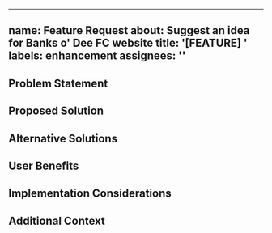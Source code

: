 
---
name: Feature Request
about: Suggest an idea for Banks o' Dee FC website
title: '[FEATURE] '
labels: enhancement
assignees: ''
---

## Problem Statement
<!-- A clear and concise description of what the problem is. Ex. I'm always frustrated when [...] -->

## Proposed Solution
<!-- A clear and concise description of what you want to happen -->

## Alternative Solutions
<!-- A clear and concise description of any alternative solutions or features you've considered -->

## User Benefits
<!-- Describe how this feature would benefit users of the website -->

## Implementation Considerations
<!-- Any thoughts on how this might be implemented? -->

## Additional Context
<!-- Add any other context or screenshots about the feature request here -->

